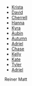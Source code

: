 



* [Krista](www.kristamiya.com)
* [David](https://david-niles.wixsite.com/portfolio/code)
* [Cherrell](http://www.cfinister.github.io)
* [Hanna](https://hbarnet1.wixsite.com/mysite-1)
* [Kyra](https://www.kyraknauer.com/coding)
* [Aubin](ameschuler.wixsite.com/website)
* [Autumn](http://autumnauriel.com)
* [Adriel](https://adrielvanetten.com/art)
* [Chase](https://chasemcfadden-computergraphics.squarespace.com)
* [Kelly]( https://kellysidney.com)
* [Kate](https://violet-tulip-d7a8.squarespace.com/config/)
* [Tyler](http://tylermarksmedia.squarespace.com/website-coding/)
* [Adriel](https://adrielvanetten.com/art)

Reiner
Matt







